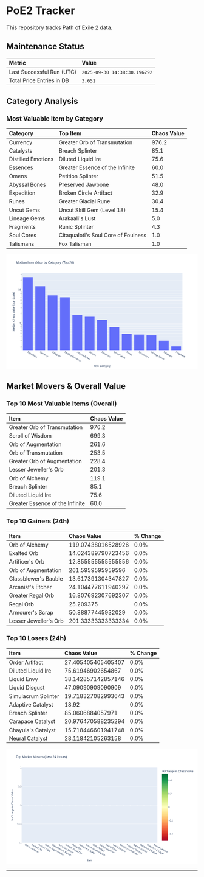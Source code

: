 # PoE2 Tracker

This repository tracks Path of Exile 2 data.

## Maintenance Status

<!-- START_MAINTENANCE -->
| Metric | Value |
|:---|:---|
| Last Successful Run (UTC) | `2025-09-30 14:38:30.196292` |
| Total Price Entries in DB | `3,651` |

<!-- END_MAINTENANCE -->

## Category Analysis

<!-- START_CATEGORY_ANALYSIS -->
### Most Valuable Item by Category
| Category | Top Item | Chaos Value |
| :--- | :--- | :--- |
| Currency | Greater Orb of Transmutation | 976.2 |
| Catalysts | Breach Splinter | 85.1 |
| Distilled Emotions | Diluted Liquid Ire | 75.6 |
| Essences | Greater Essence of the Infinite | 60.0 |
| Omens | Petition Splinter | 51.5 |
| Abyssal Bones | Preserved Jawbone | 48.0 |
| Expedition | Broken Circle Artifact | 32.9 |
| Runes | Greater Glacial Rune | 30.4 |
| Uncut Gems | Uncut Skill Gem (Level 18) | 15.4 |
| Lineage Gems | Arakaali's Lust | 5.0 |
| Fragments | Runic Splinter | 4.3 |
| Soul Cores | Citaqualotl's Soul Core of Foulness | 1.0 |
| Talismans | Fox Talisman | 1.0 |


![Category Analysis Chart](charts/category_analysis.png)
<!-- END_CATEGORY_ANALYSIS -->

## Market Movers & Overall Value

<!-- START_ANALYSIS -->
### Top 10 Most Valuable Items (Overall)
| Item | Chaos Value |
| :--- | :--- |
| Greater Orb of Transmutation | 976.2 |
| Scroll of Wisdom | 699.3 |
| Orb of Augmentation | 261.6 |
| Orb of Transmutation | 253.5 |
| Greater Orb of Augmentation | 228.4 |
| Lesser Jeweller's Orb | 201.3 |
| Orb of Alchemy | 119.1 |
| Breach Splinter | 85.1 |
| Diluted Liquid Ire | 75.6 |
| Greater Essence of the Infinite | 60.0 |

### Top 10 Gainers (24h)
| Item | Chaos Value | % Change |
| :--- | :--- | :--- |
| Orb of Alchemy | 119.07438016528926 | 0.0% |
| Exalted Orb | 14.024389790723456 | 0.0% |
| Artificer's Orb | 12.855555555555556 | 0.0% |
| Orb of Augmentation | 261.5959595959596 | 0.0% |
| Glassblower's Bauble | 13.617391304347827 | 0.0% |
| Arcanist's Etcher | 24.104477611940297 | 0.0% |
| Greater Regal Orb | 16.807692307692307 | 0.0% |
| Regal Orb | 25.209375 | 0.0% |
| Armourer's Scrap | 50.88877445932029 | 0.0% |
| Lesser Jeweller's Orb | 201.33333333333334 | 0.0% |

### Top 10 Losers (24h)
| Item | Chaos Value | % Change |
| :--- | :--- | :--- |
| Order Artifact | 27.405405405405407 | 0.0% |
| Diluted Liquid Ire | 75.61946902654867 | 0.0% |
| Liquid Envy | 38.142857142857146 | 0.0% |
| Liquid Disgust | 47.09090909090909 | 0.0% |
| Simulacrum Splinter | 19.718327082993643 | 0.0% |
| Adaptive Catalyst | 18.92 | 0.0% |
| Breach Splinter | 85.0606884057971 | 0.0% |
| Carapace Catalyst | 20.976470588235294 | 0.0% |
| Chayula's Catalyst | 15.718446601941748 | 0.0% |
| Neural Catalyst | 28.11842105263158 | 0.0% |


![Market Movers Chart](charts/market_movers.png)
<!-- END_ANALYSIS -->

---
